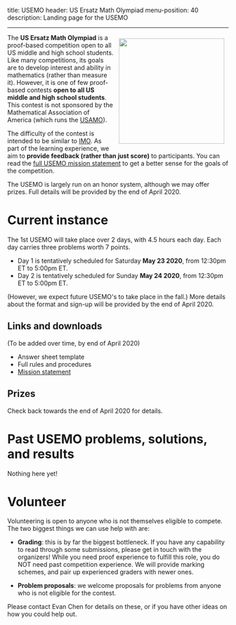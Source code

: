 title: USEMO
header: US Ersatz Math Olympiad
menu-position: 40
description: Landing page for the USEMO

---

<span style="float:right;padding:10px;">
<a href="static/usemo-logo.png">
<img width="240" src="static/usemo-logo.png" />
</a>
</span>

The **US Ersatz Math Olympiad** is a proof-based
competition open to all US middle and high school students.
Like many competitions, its goals are to
develop interest and ability in mathematics (rather than measure it).
However, it is one of few
proof-based contests **open to all US middle and high school students**.
This contest is not sponsored
by the Mathematical Association of America
(which runs the [USAMO][usamo]).

The difficulty of the contest is intended to be similar to [IMO][imo].
As part of the learning experience,
we aim to **provide feedback (rather than just score)** to participants.
You can read the [full USEMO mission statement][mission]
to get a better sense for the goals of the competition.

The USEMO is largely run on an honor system, although we may offer prizes.
Full details will be provided by the end of April 2020.
<!--
Please check the [USEMO full rules and procedures][rules]
for details about the format.
-->

# Current instance

The 1st USEMO will take place over 2 days, with 4.5 hours each day.
Each day carries three problems worth 7 points.

* Day 1 is tentatively scheduled for Saturday **May 23 2020**, from 12:30pm ET to 5:00pm ET.
* Day 2 is tentatively scheduled for Sunday **May 24 2020**, from 12:30pm ET to 5:00pm ET.

(However, we expect future USEMO's to take place in the fall.)
More details about the format and sign-up
will be provided by the end of April 2020.

<!--
If you would like to sign up, please complete the
[sign-up form][signup].
The capacity of the USEMO is limited to a few hundred students
and for the first year registration is on a first-come first-serve basis.
-->

## Links and downloads

(To be added over time, by end of April 2020)

* Answer sheet template
* Full rules and procedures
* [Mission statement][mission]

## Prizes

Check back towards the end of April 2020 for details.

# Past USEMO problems, solutions, and results

Nothing here yet!

# Volunteer

Volunteering is open to anyone who is not themselves eligible to compete.
The two biggest things we can use help with are:

+ **Grading**: this is by far the biggest bottleneck.
	If you have any capability to read through some submissions,
	please get in touch with the organizers!
	While you need proof experience to fulfill this role,
	you do NOT need past competition experience.
	We will provide marking schemes,
	and pair up experienced graders with newer ones.

+ **Problem proposals**: we welcome proposals for problems
	from anyone who is not eligible for the contest.

Please contact Evan Chen for details on these,
or if you have other ideas on how you could help out.

[usamts]: https://usamts.org/
[imo]: https://www.imo-official.org
[mission]: static/mission-usemo.pdf
[rules]: static/rules-usemo.pdf
[usamo]: https://en.wikipedia.org/wiki/United_States_of_America_Mathematical_Olympiad
